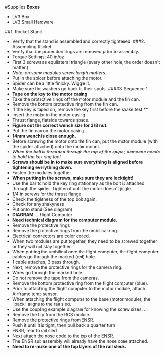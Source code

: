 #Supplies
**Boxes**
- LV3 Box
- LV3 Small Hardware

##1. Rocket Stand
- Verify that the stand is assembled and correctly tightened.
###2. Assembling Rocket
- Verify that the protection rings are removed prior to assembly.
- Torque Settings: 40 in/oz
- First 3 screws as equilateral triangle (every other hole, the order doesn't matter.)
- *Note: on some modules screw length matters.*
- Put in the spider before attaching the motor.
- Spider can be a little finicky. Wiggle it.
- Make sure the washers go back to their spots.
####3. Sequence 1
- **Tape on the key to the motor casing**
- Take the protective rings off the motor module and the fin can.
- Remove the bottom protective ring from the fin can.
- If the key is taped on, remove the key first before the shake test.**
- Insert the motor in the motor casing.
- Thrust flange, flatside towards space.
- **Figure out the correct wench size for 3/8 nut.**
- Put the fin can on the motor casing.
- **14mm wench is close enough.**
- Before screwing the motor onto the fin can, put the motor module (with the spider attached) onto the motor mount.
- *When the bolt is threaded through the top of the spiper, someone needs to hold the key ring tool.*
- **Screws should be in to make sure everything is aligned before tightening everything down.**
- Fasten the modules together.
- **When putting in the screws, make sure they are locktight!**
- Use the bar to hold the key ring stationary as the bolt is attached through the spider. Tighten it until the motor doesn't jiggle.
- 1/4 in screws for the thrust flange
- Check the tightness of the top bolt again.
- Check for any shakyness
- Put onto stand (See diagram)
- **DIAGRAM**
...
Flight Computer
- **Need technical diagram for the computer module.**
- Remove the protective rings
- Remove the protective rings from the umbilical ring.
- Electrical connectors are color coded.
- When two modules are put together, they need to be screwed together or they will not stay together.
- When putting the umbilical onto the flight computer, the flight computer cables go through the marked (red) hole. 
- 1 cable attaches, 3 pass through.
- Next, remove the protective rings for the camera ring.
- Wires go through the marked hole.
- Do not remove the tape from the cameras.
- Remove the bottom protective ring from the flight computer (blue).
- Prior to attaching the flight computer to the motor module, attach Airframe temp sensor.
- When attaching the flight computer to the base (motor module), the "back" aligns to the rail sled.
- Use the coupling example diagram for knowing the screw sizes.
...
- Remove the top from the RCS module.
- Remove the protective rings from ENSR.
- Push it until it is tight, then pull back a quarter turn
- ENSR, rear to rail sled
- Next attach the nose code to the top of the ENSR.
- The ENSR sub assembly will already have the nose cone attached.
- **Need to re-make one of the top layers of the rail sleds.**

